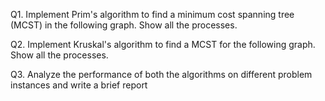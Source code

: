 <!-- Session 7: Minimum Cost Spanning Tree -->

Q1. Implement Prim's algorithm to find a minimum cost spanning tree (MCST) in the following graph. Show all the processes.

Q2. Implement Kruskal's algorithm to find a MCST for the following graph. Show all the processes.

Q3. Analyze the performance of both the algorithms on different problem instances and write a brief report
